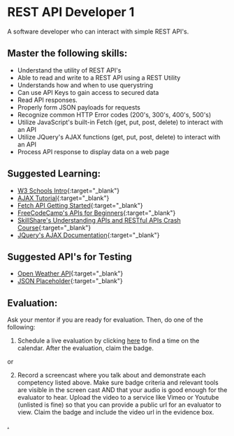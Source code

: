 # REST API Developer 1

A software developer who can interact with simple REST API's.

## Master the following skills:

* Understand the utility of REST API's
* Able to read and write to a REST API using a REST Utility
* Understands how and when to use querystring
* Can use API Keys to gain access to secured data
* Read API responses.
* Properly form JSON payloads for requests
* Recognize common HTTP Error codes (200's, 300's, 400's, 500's)
* Utilize JavaScript's built-in Fetch (get, put, post, delete) to interact with an API
* Utilize JQuery's AJAX functions (get, put, post, delete) to interact with an API
* Process API response to display data on a web page

## Suggested Learning:

* [W3 Schools Intro](https://www.w3schools.com/jquery/jquery_ajax_intro.asp){:target="_blank"}
* [AJAX Tutorial](https://www.youtube.com/playlist?list=PL0eyrZgxdwhyeIDc3EA4XGsI9HoWLc6nF){:target="_blank"}
* [Fetch API Getting Started](https://www.youtube.com/watch?v=uBR2wAvGces){:target="_blank"}
* [FreeCodeCamp's APIs for Beginners](https://www.freecodecamp.org/news/apis-for-beginners-full-course/){:target="_blank"}
* [SkillShare's Understanding APIs and RESTful APIs Crash Course](https://www.skillshare.com/classes/Understanding-APIs-and-RESTful-APIs-Crash-Course/1452001627?via=browse-rating-api-layout-grid){:target="_blank"}
* [JQuery's AJAX Documentation](https://api.jquery.com/category/ajax/){:target="_blank"}

## Suggested API's for Testing
* [Open Weather API](https://openweathermap.org/api){:target="_blank"}
* [JSON Placeholder](https://jsonplaceholder.typicode.com/){:target="_blank"}

## Evaluation:

Ask your mentor if you are ready for evaluation. Then, do one of the following:

1. Schedule a live evaluation by clicking [here](https://webdev.codex.academy/mastery-eval-2?badge=3jJe0VoeSoS5NF_mcACMiA) to find a time on the calendar. After the evaluation, claim the badge.

or

2. Record a screencast where you talk about and demonstrate each competency listed above. Make sure badge criteria and relevant tools are visible in the screen cast AND that your audio is good enough for the evaluator to hear. Upload the video to a service like Vimeo or Youtube (unlisted is fine) so that you can provide a public url for an evaluator to view. Claim the badge and include the video url in the evidence box.

[.](level-2)